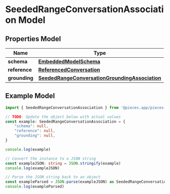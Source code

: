
# SeededRangeConversationAssociation Model


## Properties Model

Name | Type
------------ | -------------
**schema** | [**EmbeddedModelSchema**](EmbeddedModelSchema)
**reference** | [**ReferencedConversation**](ReferencedConversation)
**grounding** | [**SeededRangeConversationGroundingAssociation**](SeededRangeConversationGroundingAssociation)

## Example Model

```typescript
import { SeededRangeConversationAssociation } from '@pieces.app/pieces-os-client'

// TODO: Update the object below with actual values
const example: SeededRangeConversationAssociation = {
    "schema": null,
    "reference": null,
    "grounding": null,
}

console.log(example)

// Convert the instance to a JSON string
const exampleJSON: string = JSON.stringify(example)
console.log(exampleJSON)

// Parse the JSON string back to an object
const exampleParsed = JSON.parse(exampleJSON) as SeededRangeConversationAssociation
console.log(exampleParsed)
```


